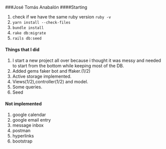 ###José Tomás Anabalón
####Starting
1. check if we have the same ruby version `ruby -v`
2. `yarn install --check-files`
3. `bundle install`
4. `rake db:migrate`
5. `rails db:seed`

#### Things that I did
1. I start a new project all over because i thought it was messy and needed to start from the bottom while keeping most of the DB.
2. Added gems faker bot and ffaker.(1/2)
3. Active storage implemented.
4. Views(1/2),controller(1/2) and model.
5. Some queries.
6. Seed


#### Not implemented
1. google calendar
2. google email entry
3. message inbox
4. postman
5. hyperlinks
6. bootstrap